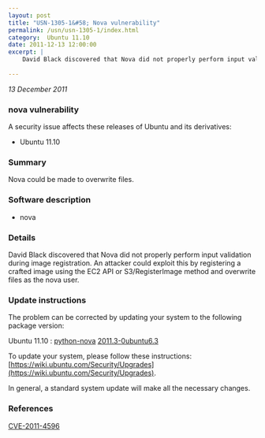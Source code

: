 ```yaml
---
layout: post
title: "USN-1305-1&#58; Nova vulnerability"
permalink: /usn/usn-1305-1/index.html
category:  Ubuntu 11.10
date: 2011-12-13 12:00:00
excerpt: |
    David Black discovered that Nova did not properly perform input validation during image registration. An attacker could exploit this by registering a crafted image using the EC2 API or S3/RegisterImage method and overwrite files as the nova user. 
    
--- 
```

 
 

*13 December 2011*

### nova vulnerability

A security issue affects these releases of Ubuntu and its derivatives:

* Ubuntu 11.10

### Summary

Nova could be made to overwrite files. 

### Software description

* nova 

### Details

David Black discovered that Nova did not properly perform input validation during image registration. An attacker could exploit this by registering a crafted image using the EC2 API or S3/RegisterImage method and overwrite files as the nova user. 

### Update instructions

The problem can be corrected by updating your system to the following package version:

Ubuntu 11.10
 : [python-nova](https://launchpad.net/ubuntu/+source/nova) <span> [2011.3-0ubuntu6.3](https://launchpad.net/ubuntu/+source/nova/2011.3-0ubuntu6.3) </span> 

To update your system, please follow these instructions: [https://wiki.ubuntu.com/Security/Upgrades](https://wiki.ubuntu.com/Security/Upgrades).

In general, a standard system update will make all the necessary changes. 

### References

 
 [CVE-2011-4596](http://people.ubuntu.com/~ubuntu-security/cve/CVE-2011-4596)
 

